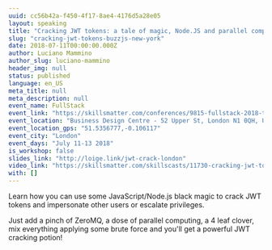 ```yaml
---
uuid: cc56b42a-f450-4f17-8ae4-4176d5a28e05
layout: speaking
title: "Cracking JWT tokens: a tale of magic, Node.JS and parallel computing"
slug: "cracking-jwt-tokens-buzzjs-new-york"
date: 2018-07-11T00:00:00.000Z
author: Luciano Mammino
author_slug: luciano-mammino
header_img: null
status: published
language: en_US
meta_title: null
meta_description: null
event_name: FullStack
event_link: "https://skillsmatter.com/conferences/9815-fullstack-2018-the-conference-on-javascript-node-and-internet-of-things#program"
event_location: "Business Design Centre - 52 Upper St, London N1 0QH, UK"
event_location_gps: "51.5356777,-0.106117"
event_city: "London"
event_days: "July 11-13 2018"
is_workshop: false
slides_link: "http://loige.link/jwt-crack-london"
video_link: "https://skillsmatter.com/skillscasts/11730-cracking-jwt-tokens-a-tale-of-magic-node-js-and-parallel-computing"
with: []
---
```


Learn how you can use some JavaScript/Node.js black magic to crack JWT tokens and impersonate other users or escalate privileges.

Just add a pinch of ZeroMQ, a dose of parallel computing, a 4 leaf clover, mix everything applying some brute force and you'll get a powerful JWT cracking potion!
